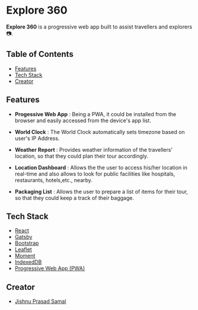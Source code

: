 # Explore 360

**Explore 360** is a progressive web app built to assist travellers and explorers :camera:. 

## Table of Contents

- [Features](#features)
- [Tech Stack](#tech-stack)
- [Creator](#creator)

## Features

- **Progessive Web App** : Being a PWA, it could be installed from the browser and easily accessed from the device's app list.

- **World Clock** : The World Clock automatically sets timezone based on user's IP Address.

- **Weather Report** : Provides weather information of the travellers' location, so that they could plan their tour accordingly.

- **Location Dashboard** : Allows the the user to access his/her location in real-time and also allows to look for public facilities like hospitals, restaurants, hotels,etc., nearby.

- **Packaging List** : Allows the user to prepare a list of items for their tour, so that they could keep a track of their baggage.

## Tech Stack

- [React](https://reactjs.org)
- [Gatsby](https://gatsbyjs.com)
- [Bootstrap](https://getbootstrap.com)
- [Leaflet](https://leafletjs.com)
- [Moment](https://momentjs.com/)
- [IndexedDB](https://web.dev/indexeddb)
- [Progressive Web App (PWA)](https://web.dev/progressive-web-apps)

## Creator

* [Jishnu Prasad Samal](https://jishnupsamal.ml) 
